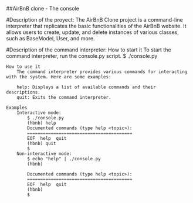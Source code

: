 ##AirBnB clone - The console

#Description of the proyect:
	The AirBnB Clone project is a command-line interpreter that replicates the basic functionalities of the AirBnB website. It allows users to create, update, and delete instances of various classes, such as BaseModel, User, and more.

#Description of the command interpreter:
	How to start it
		To start the command interpreter, run the console.py script.
		$ ./console.py

	How to use it
		The command interpreter provides various commands for interacting with the system. Here are some examples:

		help: Displays a list of available commands and their descriptions.
		quit: Exits the command interpreter.

	Examples
		Interactive mode:
			$ ./console.py
			(hbnb) help
			Documented commands (type help <topic>):
			========================================
			EOF  help  quit
			(hbnb) quit
			$
		Non-interactive mode:
			$ echo "help" | ./console.py
			(hbnb)

			Documented commands (type help <topic>):
			========================================
			EOF  help  quit
			(hbnb) 
			$
